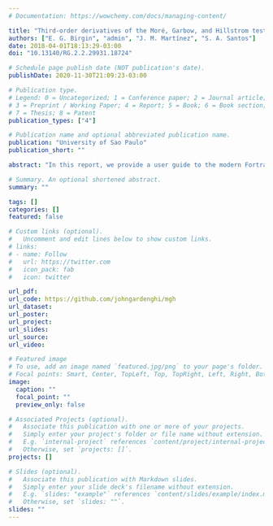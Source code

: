 ```yaml
---
# Documentation: https://wowchemy.com/docs/managing-content/

title: "Third-order derivatives of the Moré, Garbow, and Hillstrom test set problems"
authors: ["E. G. Birgin", "admin", "J. M. Martínez", "S. A. Santos"]
date: 2018-04-01T18:13:29-03:00
doi: "10.13140/RG.2.2.29931.18724"

# Schedule page publish date (NOT publication's date).
publishDate: 2020-11-30T21:09:23-03:00

# Publication type.
# Legend: 0 = Uncategorized; 1 = Conference paper; 2 = Journal article;
# 3 = Preprint / Working Paper; 4 = Report; 5 = Book; 6 = Book section;
# 7 = Thesis; 8 = Patent
publication_types: ["4"]

# Publication name and optional abbreviated publication name.
publication: "University of Sao Paulo"
publication_short: ""

abstract: "In this report, we provide a user guide to the modern Fortran package implementation of the problems proposed by J. J. Moré, B. S. Garbow, and K. E. Hillstrom, _ACM Trans. Math. Softw._ 7, 14--41, 136--140, 1981. Furthermore, for each problem, the expressions of the objective function and its derivatives up to order three are given."

# Summary. An optional shortened abstract.
summary: ""

tags: []
categories: []
featured: false

# Custom links (optional).
#   Uncomment and edit lines below to show custom links.
# links:
# - name: Follow
#   url: https://twitter.com
#   icon_pack: fab
#   icon: twitter

url_pdf:
url_code: https://github.com/johngardenghi/mgh
url_dataset:
url_poster:
url_project:
url_slides:
url_source:
url_video:

# Featured image
# To use, add an image named `featured.jpg/png` to your page's folder. 
# Focal points: Smart, Center, TopLeft, Top, TopRight, Left, Right, BottomLeft, Bottom, BottomRight.
image:
  caption: ""
  focal_point: ""
  preview_only: false

# Associated Projects (optional).
#   Associate this publication with one or more of your projects.
#   Simply enter your project's folder or file name without extension.
#   E.g. `internal-project` references `content/project/internal-project/index.md`.
#   Otherwise, set `projects: []`.
projects: []

# Slides (optional).
#   Associate this publication with Markdown slides.
#   Simply enter your slide deck's filename without extension.
#   E.g. `slides: "example"` references `content/slides/example/index.md`.
#   Otherwise, set `slides: ""`.
slides: ""
---
```

